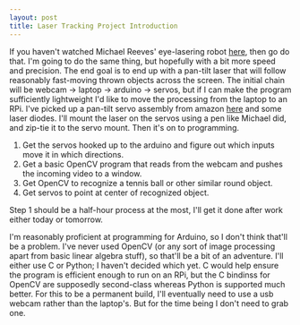 ```yaml
---
layout: post
title: Laser Tracking Project Introduction
---
```


If you haven't watched Michael Reeves' eye-lasering robot [here](https://www.youtube.com/watch?v=Q8zC3-ZQFJI), then go do that.
I'm going to do the same thing, but hopefully with a bit more speed and precision.
The end goal is to end up with a pan-tilt laser that will follow reasonably fast-moving thrown objects across the screen.
The initial chain will be webcam -> laptop -> arduino -> servos, but if I can make the program sufficiently lightweight I'd like to move the processing from the laptop to an RPi. 
I've picked up a pan-tilt servo assembly from amazon [here](https://www.amazon.com/gp/product/B00PY3LQ2Y/ref=oh_aui_detailpage_o03_s00?ie=UTF8&psc=1) and some laser diodes.
I'll mount the laser on the servos using a pen like Michael did, and zip-tie it to the servo mount. 
Then it's on to programming. 

1. Get the servos hooked up to the arduino and figure out which inputs move it in which directions.
2. Get a basic OpenCV program that reads from the webcam and pushes the incoming video to a window.
3. Get OpenCV to recognize a tennis ball or other similar round object.
4. Get servos to point at center of recognized object.

Step 1 should be a half-hour process at the most, I'll get it done after work either today or tomorrow.

I'm reasonably proficient at programming for Arduino, so I don't think that'll be a problem. 
I've never used OpenCV (or any sort of image processing apart from basic linear algebra stuff), so that'll be a bit of an adventure. 
I'll either use C or Python; I haven't decided which yet. 
C would help ensure the program is efficient enough to run on an RPi, but the C bindinss for OpenCV are supposedly second-class whereas Python is supported much better.
For this to be a permanent build, I'll eventually need to use a usb webcam rather than the laptop's.
But for the time being I don't need to grab one.
